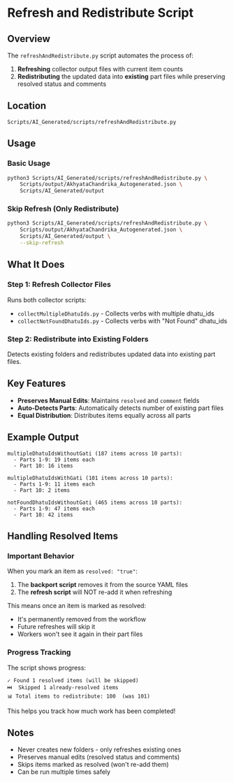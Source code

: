 # Refresh and Redistribute Script

## Overview

The `refreshAndRedistribute.py` script automates the process of:
1. **Refreshing** collector output files with current item counts
2. **Redistributing** the updated data into **existing** part files while preserving resolved status and comments

## Location

```
Scripts/AI_Generated/scripts/refreshAndRedistribute.py
```

## Usage

### Basic Usage

```bash
python3 Scripts/AI_Generated/scripts/refreshAndRedistribute.py \
    Scripts/output/AkhyataChandrika_Autogenerated.json \
    Scripts/AI_Generated/output
```

### Skip Refresh (Only Redistribute)

```bash
python3 Scripts/AI_Generated/scripts/refreshAndRedistribute.py \
    Scripts/output/AkhyataChandrika_Autogenerated.json \
    Scripts/AI_Generated/output \
    --skip-refresh
```

## What It Does

### Step 1: Refresh Collector Files

Runs both collector scripts:
- `collectMultipleDhatuIds.py` - Collects verbs with multiple dhatu_ids
- `collectNotFoundDhatuIds.py` - Collects verbs with "Not Found" dhatu_ids

### Step 2: Redistribute into Existing Folders

Detects existing folders and redistributes updated data into existing part files.

## Key Features

- **Preserves Manual Edits**: Maintains `resolved` and `comment` fields
- **Auto-Detects Parts**: Automatically detects number of existing part files
- **Equal Distribution**: Distributes items equally across all parts

## Example Output

```
multipleDhatuIdsWithoutGati (187 items across 10 parts):
  - Parts 1-9: 19 items each
  - Part 10: 16 items

multipleDhatuIdsWithGati (101 items across 10 parts):
  - Parts 1-9: 11 items each
  - Part 10: 2 items

notFoundDhatuIdsWithoutGati (465 items across 10 parts):
  - Parts 1-9: 47 items each
  - Part 10: 42 items
```

## Handling Resolved Items

### Important Behavior

When you mark an item as `resolved: "true"`:
1. The **backport script** removes it from the source YAML files
2. The **refresh script** will NOT re-add it when refreshing

This means once an item is marked as resolved:
- It's permanently removed from the workflow
- Future refreshes will skip it
- Workers won't see it again in their part files

### Progress Tracking

The script shows progress:
```
✓ Found 1 resolved items (will be skipped)
⏭️  Skipped 1 already-resolved items
📊 Total items to redistribute: 100  (was 101)
```

This helps you track how much work has been completed!

## Notes

- Never creates new folders - only refreshes existing ones
- Preserves manual edits (resolved status and comments)
- Skips items marked as resolved (won't re-add them)
- Can be run multiple times safely
